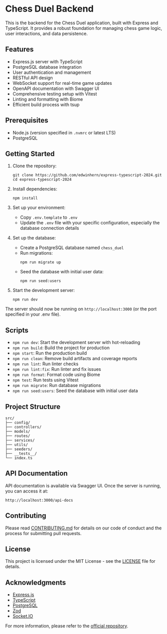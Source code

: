 # Chess Duel Backend

This is the backend for the Chess Duel application, built with Express and TypeScript. It provides a robust foundation for managing chess game logic, user interactions, and data persistence.

## Features

- Express.js server with TypeScript
- PostgreSQL database integration
- User authentication and management
- RESTful API design
- WebSocket support for real-time game updates
- OpenAPI documentation with Swagger UI
- Comprehensive testing setup with Vitest
- Linting and formatting with Biome
- Efficient build process with tsup

## Prerequisites

- Node.js (version specified in `.nvmrc` or latest LTS)
- PostgreSQL

## Getting Started

1. Clone the repository:
   ```
   git clone https://github.com/edwinhern/express-typescript-2024.git
   cd express-typescript-2024
   ```

2. Install dependencies:
   ```
   npm install
   ```

3. Set up your environment:
   - Copy `.env.template` to `.env`
   - Update the `.env` file with your specific configuration, especially the database connection details

4. Set up the database:
   - Create a PostgreSQL database named `chess_duel`
   - Run migrations:
     ```
     npm run migrate up
     ```
   - Seed the database with initial user data:
     ```
     npm run seed:users
     ```

5. Start the development server:
   ```
   npm run dev
   ```

The server should now be running on `http://localhost:3000` (or the port specified in your .env file).

## Scripts

- `npm run dev`: Start the development server with hot-reloading
- `npm run build`: Build the project for production
- `npm start`: Run the production build
- `npm run clean`: Remove build artifacts and coverage reports
- `npm run lint`: Run linter checks
- `npm run lint:fix`: Run linter and fix issues
- `npm run format`: Format code using Biome
- `npm test`: Run tests using Vitest
- `npm run migrate`: Run database migrations
- `npm run seed:users`: Seed the database with initial user data

## Project Structure

```
src/
├── config/
├── controllers/
├── models/
├── routes/
├── services/
├── utils/
├── seeders/
├── __tests__/
└── index.ts
```

## API Documentation

API documentation is available via Swagger UI. Once the server is running, you can access it at:

```
http://localhost:3000/api-docs
```

## Contributing

Please read [CONTRIBUTING.md](CONTRIBUTING.md) for details on our code of conduct and the process for submitting pull requests.

## License

This project is licensed under the MIT License - see the [LICENSE](LICENSE) file for details.

## Acknowledgments

- [Express.js](https://expressjs.com/)
- [TypeScript](https://www.typescriptlang.org/)
- [PostgreSQL](https://www.postgresql.org/)
- [Zod](https://github.com/colinhacks/zod)
- [Socket.IO](https://socket.io/)

For more information, please refer to the [official repository](https://github.com/edwinhern/express-typescript-2024).